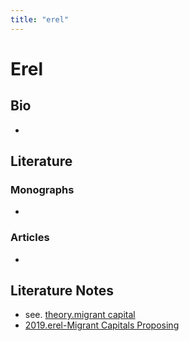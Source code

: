 ```yaml
---
title: "erel"
---
```


# Erel

## Bio
- 

## Literature
### Monographs 
- 

### Articles 
- 

## Literature Notes
- see. [theory.migrant capital](008.TheoriesAndConcepts/theory.migrant%20capital.md)
- [2019.erel-Migrant Capitals Proposing](002.LiteratureNotes/2019.erel-Migrant%20Capitals%20Proposing.md)